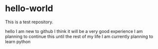 # hello-world
This is a test repository.

hello
I am new to github
I think it will be a very good experience
I am planning to continue this until the rest of my life
I am currently planning to learn python
